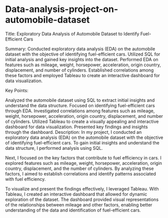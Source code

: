 # Data-analysis-project-on-automobile-dataset

Title: Exploratory Data Analysis of Automobile Dataset to Identify Fuel-Efficient Cars

Summary:
Conducted exploratory data analysis (EDA) on the automobile dataset with the objective of identifying fuel-efficient cars. Utilized SQL for initial analysis and gained key insights into the dataset. Performed EDA on features such as mileage, weight, horsepower, acceleration, origin country, displacement, and number of cylinders. Established correlations among these factors and employed Tableau to create an interactive dashboard for data visualization.

Key Points:

Analyzed the automobile dataset using SQL to extract initial insights and understand the data structure.
Focused on identifying fuel-efficient cars through EDA.
Investigated correlations among features such as mileage, weight, horsepower, acceleration, origin country, displacement, and number of cylinders.
Utilized Tableau to create a visually appealing and interactive dashboard for data visualization.
Presented key findings and insights through the dashboard.
Description:
In my project, I conducted an exploratory data analysis (EDA) on the automobile dataset with the objective of identifying fuel-efficient cars. To gain initial insights and understand the data structure, I performed analysis using SQL.

Next, I focused on the key factors that contribute to fuel efficiency in cars. I explored features such as mileage, weight, horsepower, acceleration, origin country, displacement, and the number of cylinders. By analyzing these factors, I aimed to establish correlations and identify patterns associated with fuel efficiency.

To visualize and present the findings effectively, I leveraged Tableau. With Tableau, I created an interactive dashboard that allowed for dynamic exploration of the dataset. The dashboard provided visual representations of the relationships between mileage and other factors, enabling better understanding of the data and identification of fuel-efficient cars.
